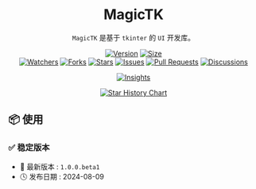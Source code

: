 <!-- From: https://github.com/xiaokang2022/tkintertools/readme.md -->

<h1 align="center">MagicTK</h1>

<p align="center">
<code>MagicTK</code> 是基于 <code>tkinter</code> 的 <code>UI</code> 开发库。
<br/>
</p>

<p align="center">
<a href="https://github.com/CodeCrafter-TL/MagicTK/releases"><img alt="Version" src="https://img.shields.io/github/v/release/CodeCrafter-TL/MagicTK?include_prereleases&logo=github&label=Version" title="Latest Version" /></a>
<a href="https://github.com/CodeCrafter-TL/MagicTK"><img alt="Size" src="https://img.shields.io/github/languages/code-size/CodeCrafter-TL/MagicTK?label=Size&logo=github" title="Code Size"/></a>
<br/>
<a href="https://github.com/CodeCrafter-TL/MagicTK/watchers"><img alt="Watchers" src="https://img.shields.io/github/watchers/CodeCrafter-TL/MagicTK?label=Watchers&logo=github&style=flat" title="Watchers" /></a>
<a href="https://github.com/CodeCrafter-TL/MagicTK/forks"><img alt="Forks" src="https://img.shields.io/github/forks/CodeCrafter-TL/MagicTK?label=Forks&logo=github&style=flat" title="Forks" /></a>
<a href="https://github.com/CodeCrafter-TL/MagicTK/stargazers"><img alt="Stars" src="https://img.shields.io/github/stars/CodeCrafter-TL/MagicTK?label=Stars&color=gold&logo=github&style=flat" title="Stars" /></a>
<a href="https://github.com/CodeCrafter-TL/MagicTK/issues"><img alt="Issues" src="https://img.shields.io/github/issues/CodeCrafter-TL/MagicTK?label=Issues&logo=github" title="Issues" /></a>
<a href="https://github.com/CodeCrafter-TL/MagicTK/pulls"><img alt="Pull Requests" src="https://img.shields.io/github/issues-pr/CodeCrafter-TL/MagicTK?label=Pull%20Requests&logo=github" title="Pull Requests" /></a>
<a href="https://github.com/CodeCrafter-TL/MagicTK/discussions"><img alt="Discussions" src="https://img.shields.io/github/discussions/CodeCrafter-TL/MagicTK?label=Discussions&logo=github" title="Discussions" /></a>
</p>

<p align="center">
<a href="https://github.com/CodeCrafter-TL/MagicTK/pulse"><img alt="Insights" src="https://repobeats.axiom.co/api/embed/62f9219ff249a7ca23332171c3768bf9f125aed7.svg" /></a>
</p>

<p align="center">
    <a href="https://star-history.com/#CodeCrafter-TL/MagicTK&Date">
        <picture>
            <source media="(prefers-color-scheme: dark)" srcset="https://api.star-history.com/svg?repos=CodeCrafter-TL/MagicTK&type=Date&theme=dark" />
            <source media="(prefers-color-scheme: light)" srcset="https://api.star-history.com/svg?repos=CodeCrafter-TL/MagicTK&type=Date" />
            <img alt="Star History Chart" src="https://api.star-history.com/svg?repos=CodeCrafter-TL/MagicTK&type=Date" />
        </picture>
    </a>
</p>

📦 使用
----------------------

### ✅ 稳定版本

* 🔖 最新版本 : `1.0.0.beta1`
* 🕓 发布日期 : 2024-08-09
